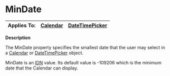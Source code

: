 




<h1 class="heading"><span class="name">MinDate</span></h1>

| Applies To: | [Calendar](../a-z/calendar.md) | [DateTimePicker](../a-z/datetimepicker.md) |
| --- | --- | ---  |


**Description**


The MinDate property specifies the smallest date that the user may select in a [Calendar](../a-z/calendar.md) or [DateTimePicker](../a-z/datetimepicker.md) object.


MinDate is an [IDN](../Miscellaneous/International%20Day%20Number.htm) value. Its default value is -109206 which is the minimum date that the Calendar can display.



